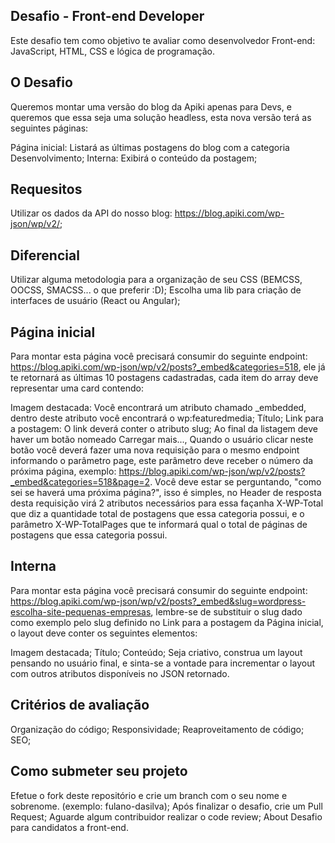 ## Desafio - Front-end Developer
Este desafio tem como objetivo te avaliar como desenvolvedor Front-end: JavaScript, HTML, CSS e lógica de programação.

## O Desafio
Queremos montar uma versão do blog da Apiki apenas para Devs, e queremos que essa seja uma solução headless, esta nova versão terá as seguintes páginas:

Página inicial: Listará as últimas postagens do blog com a categoria Desenvolvimento;
Interna: Exibirá o conteúdo da postagem;

## Requesitos
Utilizar os dados da API do nosso blog: https://blog.apiki.com/wp-json/wp/v2/;
## Diferencial
Utilizar alguma metodologia para a organização de seu CSS (BEMCSS, OOCSS, SMACSS... o que preferir :D);
Escolha uma lib para criação de interfaces de usuário (React ou Angular);
## Página inicial
Para montar esta página você precisará consumir do seguinte endpoint: https://blog.apiki.com/wp-json/wp/v2/posts?_embed&categories=518, ele já te retornará as últimas 10 postagens cadastradas, cada item do array deve representar uma card contendo:

Imagem destacada: Você encontrará um atributo chamado _embedded, dentro deste atributo você encontrará o wp:featuredmedia;
Título;
Link para a postagem: O link deverá conter o atributo slug;
Ao final da listagem deve haver um botão nomeado Carregar mais..., Quando o usuário clicar neste botão você deverá fazer uma nova requisição para o mesmo endpoint informando o parâmetro page, este parâmetro deve receber o número da próxima página, exemplo: https://blog.apiki.com/wp-json/wp/v2/posts?_embed&categories=518&page=2. Você deve estar se perguntando, "como sei se haverá uma próxima página?", isso é simples, no Header de resposta desta requisição virá 2 atributos necessários para essa façanha X-WP-Total que diz a quantidade total de postagens que essa categoria possui, e o parâmetro X-WP-TotalPages que te informará qual o total de páginas de postagens que essa categoria possui.

## Interna
Para montar esta página você precisará consumir do seguinte endpoint: https://blog.apiki.com/wp-json/wp/v2/posts?_embed&slug=wordpress-escolha-site-pequenas-empresas, lembre-se de substituir o slug dado como exemplo pelo slug definido no Link para a postagem da Página inicial, o layout deve conter os seguintes elementos:

Imagem destacada;
Título;
Conteúdo;
Seja criativo, construa um layout pensando no usuário final, e sinta-se a vontade para incrementar o layout com outros atributos disponíveis no JSON retornado.

## Critérios de avaliação
Organização do código;
Responsividade;
Reaproveitamento de código;
SEO;
## Como submeter seu projeto
Efetue o fork deste repositório e crie um branch com o seu nome e sobrenome. (exemplo: fulano-dasilva);
Após finalizar o desafio, crie um Pull Request;
Aguarde algum contribuidor realizar o code review;
About
Desafio para candidatos a front-end.